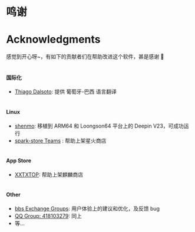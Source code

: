 # 鸣谢

# Acknowledgments
感觉到开心呀~，有如下的贡献者们在帮助改进这个软件，甚是感谢 🙇‍
<br><br>

#### 国际化
- [Thiago Dalsoto](https://github.com/thiagodalsoto): 提供 葡萄牙-巴西 语言翻译
<br><br>

#### Linux
- [shenmo](https://github.com/shenmo7192): 移植到 ARM64 和 Loongson64 平台上的 Deepin V23，可成功运行
- [spark-store Teams](https://gitee.com/spark-store-project/spark-store) : 帮助上架星火商店
<br><br>

#### App Store
- [XXTXTOP](http://www.xiongshijie.top/): 帮助上架麒麟商店
<br><br>

#### Other
- [bbs Exchange Groups](https://txc.qq.com/products/649489): 用户体验上的建议和优化，及反馈 bug
- [QQ Group: 418103279](https://qm.qq.com/cgi-bin/qm/qr?authKey=5pYNrJL7%2F8biKzT5LMj8dbjkpPvUvdLVbAOcNTydiqTDNc49yg0wtVcub8Cu3Pqa&k=OluWZhjVMhwP-6RO9Y7FFkJcXGiS4CVk&noverify=0): 同上
- 等...

